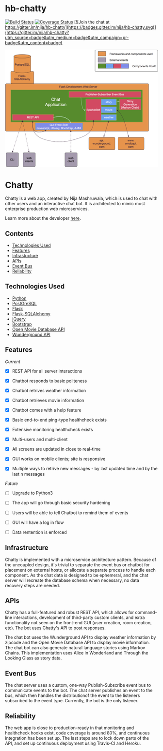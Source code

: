 # hb-chatty
[![Build Status](https://travis-ci.org/nija/hb-chatty.svg?branch=master)](https://travis-ci.org/nija/hb-chatty)
[![Coverage Status](https://coveralls.io/repos/github/nija/hb-chatty/badge.svg?branch=master)](https://coveralls.io/github/nija/hb-chatty?branch=master)
[![Join the chat at https://gitter.im/nija/hb-chatty](https://badges.gitter.im/nija/hb-chatty.svg)](https://gitter.im/nija/hb-chatty?utm_source=badge&utm_medium=badge&utm_campaign=pr-badge&utm_content=badge)


![Chat Infra Diagram](./static/img/Chat_Infra_Transp.png "Infrastructure Diagram")

# Chatty

Chatty is a web app, created by Nija Mashruwala, which is used to chat with other users and an interactive chat bot. It is architected to mimic most enterprise production web microservices.

Learn more about the developer [here](https://www.linkedin.com/in/nmashruwala).

## Contents
- [Technologies Used](#technologiesused)
- [Features](#features)
- [Infrastucture](#infrastructure)
- [APIs](#apis)
- [Event Bus](#eventbus)
- [Reliability](#rely)

## <a name="technologiesused"></a>Technologies Used
- [Python](https://www.python.org/)
- [PostGreSQL](https://www.postgresql.org/)
- [Flask](http://flask.pocoo.org/)
- [Flask-SQLAlchemy](http://flask.pocoo.org/)
- [jQuery](https://jquery.com/)
- [Bootstrap](http://getbootstrap.com/)
- [Open Movie Database API](http://www.omdbapi.com/)
- [Wunderground API](https://www.wunderground.com/weather/api/)


## <a name="features"></a>Features

*Current*

- [X] REST API for all server interactions
- [X] Chatbot responds to basic politeness
- [X] Chatbot retrives weather information
- [X] Chatbot retrieves movie information
- [X] Chatbot comes with a help feature
- [X] Basic end-to-end ping-type healthcheck exists
- [X] Extensive monitoring healthcheck exists
- [X] Multi-users and multi-client 
- [X] All screens are updated in close to real-time
- [X] GUI works on mobile clients; site is responsive
- [X] Multiple ways to retrive new messages - by last updated time and by the last n messages


*Future*

- [ ] Upgrade to Python3
- [ ] The app will go through basic security hardening
- [ ] Users will be able to tell Chatbot to remind them of events
- [ ] GUI will have a log in flow
- [ ] Data rentention is enforced



## <a name="infrastructure"></a>Infrastructure
Chatty is implemented with a microservice architecture pattern. Because of the uncoupled design, it's trivial to separate the event bus or chatbot for placement on external hosts, or allocate a separate process to handle each component. As the chat data is designed to be ephemeral, and the chat server will recreate the database schema when necessary, no data recovery steps are needed.

## <a name="apis"></a>APIs
Chatty has a full-featured and robust REST API, which allows for command-line interactions, development of third-party custom clients, and extra functionality not seen on the front-end GUI (user creation, room creation, etc). The bot uses Chatty's API to post responses. 

The chat bot uses the Wunderground API to display weather information by zipcode and the Open Movie Database API to display movie information. The chat bot can also generate natural language stories using Markov Chains. This implementation uses Alice in Wonderland and Through the Looking Glass as story data.

## <a name="eventbus"></a>Event Bus
The chat server uses a custom, one-way Publish-Subscribe event bus to communicate events to the bot. The chat server publishes an event to the bus, which then handles the distributionof the event to the listeners subscribed to the event type. Currently, the bot is the only listener.

## <a name="rely"></a>Reliability
The web app is close to production-ready in that monitoring and healthcheck hooks exist, code coverage is around 80%, and continuous integration has been set up. The last steps are to lock down parts of the API, and set up continuous deployment using Travis-CI and Heroku.




